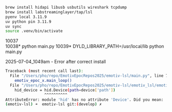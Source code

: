 ```bash
brew install hidapi libusb usbutils wireshark tcpdump
brew install labstreaminglayer/tap/lsl
pyenv local 3.11.9
uv python pin 3.11.9
uv sync
source .venv/bin/activate
```


10037  
10038* python main.py
10039* DYLD_LIBRARY_PATH=/usr/local/lib python main.py

2025-07-04_1049am - Error after correct install
```bash
Traceback (most recent call last):
  File "/Users/pho/repo/EmotivEpocRepos2025/emotiv-lsl/main.py", line 7, in <module>
    emotiv_epoc_x.main_loop()
  File "/Users/pho/repo/EmotivEpocRepos2025/emotiv-lsl/emotiv_lsl/emotiv_base.py", line 23, in main_loop
    hid_device = hid.Device(path=device['path'])
                 ^^^^^^^^^^
AttributeError: module 'hid' has no attribute 'Device'. Did you mean: 'device'?
(emotiv-lsl) ➜  emotiv-lsl git:(develop) ✗ 
```